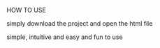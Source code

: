 HOW TO USE

simply download the project and open the html file

simple, intuitive and easy and fun to use 
